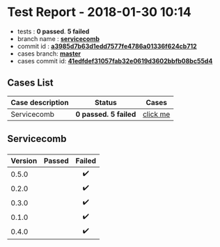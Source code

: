 # Test Report - 2018-01-30 10:14

- tests  : **0 passed**. **5 failed**
- branch name : **[servicecomb](https://github.com/apache/incubator-skywalking/tree/servicecomb)**
- commit id : **[a3985d7b63d1edd7577fe4786a01336f624cb712](https://github.com/apache/incubator-skywalking/commit/a3985d7b63d1edd7577fe4786a01336f624cb712)**
- cases branch: **[master](https://github.com/SkywalkingTest/skywalking-autotest-scenarios/tree/master)**
- cases commit id: **[41edfdef31057fab32e0619d3602bbfb08bc55d4](https://github.com/SkywalkingTest/skywalking-autotest-scenarios/commit/41edfdef31057fab32e0619d3602bbfb08bc55d4)**

## Cases List

| Case description | Status | Cases|
|:-----|:-----:|:-----:|
|Servicecomb| **0 passed. 5 failed**| [click me](#servicecomb) |

## Servicecomb

### 
|  Version     | Passed | Failed|
|:------------- |:-------:|:-----:|
| 0.5.0  | |:heavy_check_mark:|
| 0.2.0  | |:heavy_check_mark:|
| 0.3.0  | |:heavy_check_mark:|
| 0.1.0  | |:heavy_check_mark:|
| 0.4.0  | |:heavy_check_mark:|

